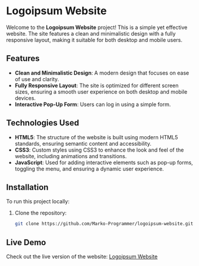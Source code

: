 # Logoipsum Website

Welcome to the **Logoipsum Website** project! This is a simple yet effective website. The site features a clean and minimalistic design with a fully responsive layout, making it suitable for both desktop and mobile users.

## Features

- **Clean and Minimalistic Design**: A modern design that focuses on ease of use and clarity.
- **Fully Responsive Layout**: The site is optimized for different screen sizes, ensuring a smooth user experience on both desktop and mobile devices.
- **Interactive Pop-Up Form**: Users can log in using a simple form.

## Technologies Used

- **HTML5**: The structure of the website is built using modern HTML5 standards, ensuring semantic content and accessibility.
- **CSS3**: Custom styles using CSS3 to enhance the look and feel of the website, including animations and transitions.
- **JavaScript**: Used for adding interactive elements such as pop-up forms, toggling the menu, and ensuring a dynamic user experience.

## Installation

To run this project locally:

1. Clone the repository:
   ```bash
   git clone https://github.com/Marko-Programmer/logoipsum-website.git
   
## Live Demo
Check out the live version of the website: [Logoipsum Website](https://marko-programmer.github.io/logoipsum/)
